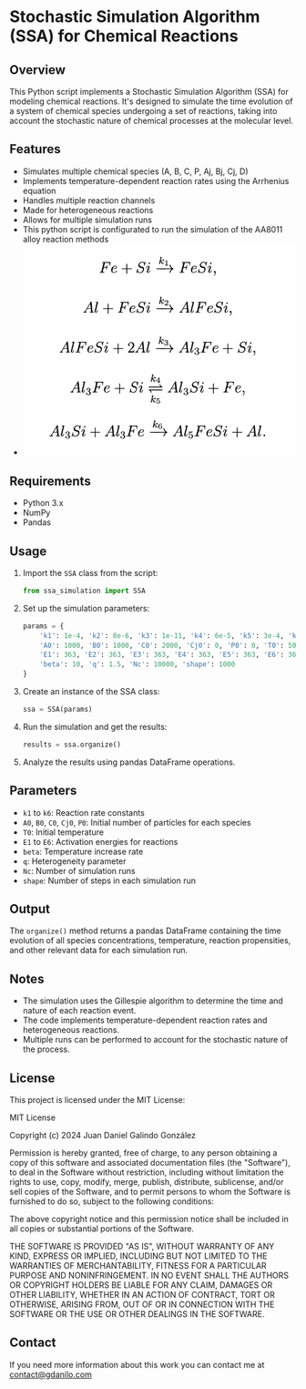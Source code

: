 # Stochastic Simulation Algorithm (SSA) for Chemical Reactions

## Overview

This Python script implements a Stochastic Simulation Algorithm (SSA) for modeling chemical reactions. It's designed to simulate the time evolution of a system of chemical species undergoing a set of reactions, taking into account the stochastic nature of chemical processes at the molecular level.

## Features

- Simulates multiple chemical species (A, B, C, P, Aj, Bj, Cj, D)
- Implements temperature-dependent reaction rates using the Arrhenius equation
- Handles multiple reaction channels
- Made for heterogeneous reactions
- Allows for multiple simulation runs
- This python script is configurated to run the simulation of the AA8011 alloy reaction methods 
- ![Reaction Methods](reaction.jpeg "Reaction Methods")

## Requirements

- Python 3.x
- NumPy
- Pandas

## Usage

1. Import the `SSA` class from the script:

   ```python
   from ssa_simulation import SSA
   ```

2. Set up the simulation parameters:

   ```python
   params = {
       'k1': 1e-4, 'k2': 8e-6, 'k3': 1e-11, 'k4': 6e-5, 'k5': 3e-4, 'k6': 4e-4,
       'A0': 1000, 'B0': 1000, 'C0': 2000, 'Cj0': 0, 'P0': 0, 'T0': 50,
       'E1': 363, 'E2': 363, 'E3': 363, 'E4': 363, 'E5': 363, 'E6': 363,
       'beta': 10, 'q': 1.5, 'Nc': 10000, 'shape': 1000
   }
   ```

3. Create an instance of the SSA class:

   ```python
   ssa = SSA(params)
   ```

4. Run the simulation and get the results:

   ```python
   results = ssa.organize()
   ```

5. Analyze the results using pandas DataFrame operations.

## Parameters

- `k1` to `k6`: Reaction rate constants
- `A0`, `B0`, `C0`, `Cj0`, `P0`: Initial number of particles for each species
- `T0`: Initial temperature
- `E1` to `E6`: Activation energies for reactions
- `beta`: Temperature increase rate
- `q`: Heterogeneity parameter
- `Nc`: Number of simulation runs
- `shape`: Number of steps in each simulation run

## Output

The `organize()` method returns a pandas DataFrame containing the time evolution of all species concentrations, temperature, reaction propensities, and other relevant data for each simulation run.

## Notes

- The simulation uses the Gillespie algorithm to determine the time and nature of each reaction event.
- The code implements temperature-dependent reaction rates and heterogeneous reactions.
- Multiple runs can be performed to account for the stochastic nature of the process.

## License

This project is licensed under the MIT License:

MIT License

Copyright (c) 2024 Juan Daniel Galindo González

Permission is hereby granted, free of charge, to any person obtaining a copy
of this software and associated documentation files (the "Software"), to deal
in the Software without restriction, including without limitation the rights
to use, copy, modify, merge, publish, distribute, sublicense, and/or sell
copies of the Software, and to permit persons to whom the Software is
furnished to do so, subject to the following conditions:

The above copyright notice and this permission notice shall be included in all
copies or substantial portions of the Software.

THE SOFTWARE IS PROVIDED "AS IS", WITHOUT WARRANTY OF ANY KIND, EXPRESS OR
IMPLIED, INCLUDING BUT NOT LIMITED TO THE WARRANTIES OF MERCHANTABILITY,
FITNESS FOR A PARTICULAR PURPOSE AND NONINFRINGEMENT. IN NO EVENT SHALL THE
AUTHORS OR COPYRIGHT HOLDERS BE LIABLE FOR ANY CLAIM, DAMAGES OR OTHER
LIABILITY, WHETHER IN AN ACTION OF CONTRACT, TORT OR OTHERWISE, ARISING FROM,
OUT OF OR IN CONNECTION WITH THE SOFTWARE OR THE USE OR OTHER DEALINGS IN THE
SOFTWARE.

## Contact

If you need more information about this work you can contact me at contact@gdanilo.com